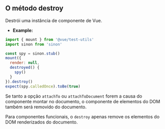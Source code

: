 ## O método destroy

Destrói uma instância de componente de Vue.

- **Example:**

```js
import { mount } from '@vue/test-utils'
import sinon from 'sinon'

const spy = sinon.stub()
mount({
  render: null,
  destroyed() {
    spy()
  }
}).destroy()
expect(spy.calledOnce).toBe(true)
```

Se tanto a opção `attachTo` ou `attachToDocument` forem a causa do componente montar no documento, o componente de elementos do DOM também será removido do documento.

Para componentes funcionais, o `destroy` apenas remove os elementos do DOM renderizados do documento.
